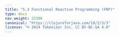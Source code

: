 ```yaml
---
title: "5.3 Functional Reactive Programming (FRP)"
type: docs
nav_weight: 23300
canonical: "https://clojureforjava.com/10/2/3/3"
license: "© 2024 Tokenizer Inc. CC BY-NC-SA 4.0"
---
```

